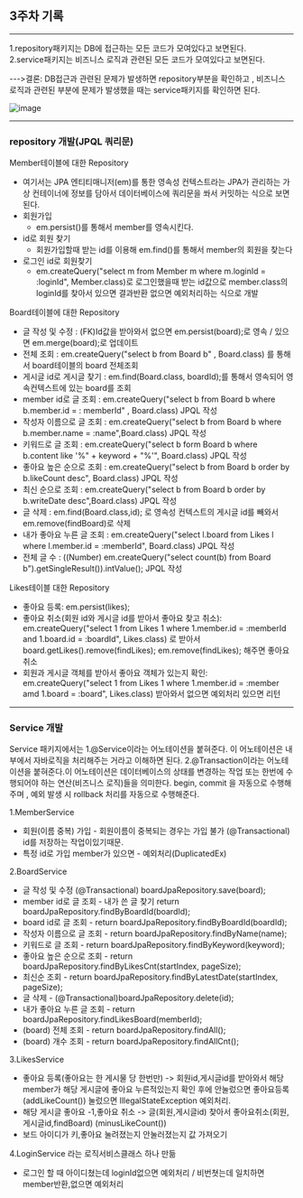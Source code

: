 ## 3주차 기록
--------------------------------------------
1.repository패키지는 DB에 접근하는 모든 코드가 모여있다고 보면된다.                                
2.service패키지는 비즈니스 로직과 관련된 모든 코드가 모여있다고 보면된다.     

--->결론: DB접근과 관련된 문제가 발생하면 repository부분을 확인하고 , 비즈니스 로직과 관련된 부분에 문제가 발생했을 때는 service패키지를 확인하면 된다.

![image](https://user-images.githubusercontent.com/100845256/161748153-7dabdf85-a382-40bb-bd6a-eb0d4c909968.png)

--------------------------------------------
### repository 개발(JPQL 쿼리문)

Member테이블에 대한 Repository

  *  여기서는  JPA 엔티티매니저(em)를 통한 영속성 컨텍스트라는 JPA가 관리하는 가상 컨테이너에 정보를 담아서 데이터베이스에 쿼리문을 쏴서 커밋하는 식으로 보면된다. 
  *  회원가입
     * em.persist()를 통해서 member를 영속시킨다.
  *  id로 회원 찾기
     * 회원가입할때 받는 id를 이용해 em.find()를 통해서 member의 회원을 찾는다
  *  로그인 id로 회원찾기   
     * em.createQuery("select m from Member m where m.loginId = :loginId", Member.class)로 로그인했을때 받는 id값으로 member.class의 loginId를 찾아서 있으면 결과반환 없으면 예외처리하는 식으로 개발
     

Board테이블에 대한 Repository

  * 글 작성 및 수정 : (FK)Id값을 받아와서 없으면 em.persist(board);로 영속 / 있으면 em.merge(board);로 업데이트  
  * 전체 조회 : em.createQuery("select b from Board b" , Board.class) 를 통해서 board테이블의 board 전체조회
  * 게시글 id로 게시글 찾기 : em.find(Board.class, boardId);를 통해서 영속되어 영속컨텍스트에 있는 board를 조회
  * member id로 글 조회 : em.createQuery("select b from Board b where b.member.id = : memberId" , Board.class) JPQL 작성
  * 작성자 이름으로 글 조회 : em.createQuery("select b from Board b where b.member.name = :name",Board.class) JPQL 작성
  * 키워드로 글 조회 :  em.createQuery("select b form Board b where b.content like '%" + keyword + "%'", Board.class) JPQL 작성 
  * 좋아요 높은 순으로 조회 :  em.createQuery("select b from Board b order by b.likeCount desc", Board.class) JPQL 작성 
  * 최신 순으로 조회 : em.createQuery("select b from Board b order by b.writeDate desc",Board.class) JPQL 작성
  * 글 삭제 : em.find(Board.class,id); 로 영속성 컨텍스트의 게시글 id를 빼와서 em.remove(findBoard)로 삭제
  * 내가 좋아요 누른 글 조회 : em.createQuery("select l.board from Likes l where l.member.id = :memberId", Board.class) JPQL 작성
  * 전체 글 수 :  ((Number) em.createQuery("select count(b) from Board b").getSingleResult()).intValue(); JPQL 작성

Likes테이블 대한 Repository
  * 좋아요 등록: em.persist(likes);
  * 좋아요 취소(회원 id와 게시글 id를 받아서 좋아요 찾고 취소): em.createQuery("select 1 from Likes 1 where 1.member.id = :memberId and 1.board.id = :boardId", Likes.class) 로 받아서 board.getLikes().remove(findLikes); em.remove(findLikes); 해주면 좋아요 취소
  * 회원과 게시글 객체를 받아서 좋아요 객체가 있는지 확인: em.createQuery("select 1 from Likes 1 where 1.member.id = :member amd 1.board = :board", Likes.class) 받아와서 없으면 예외처리 있으면 리턴

--------------------------------------------------------------------------
### Service 개발

Service 패키지에서는
1.@Service이라는 어노테이션을 붙혀준다. 이 어노테이션은 내부에서 자바로직을 처리해주는 거라고 이해하면 된다.
2.@Transaction이라는 어노테이션을 붙혀준다.이 어노테이션은 데이터베이스의 상태를 변경하는 작업 또는 한번에 수행되어야 하는 연산(비즈니스 로직)들을 의미한다.
begin, commit 을 자동으로 수행해주며 , 예외 발생 시 rollback 처리를 자동으로 수행해준다.

1.MemberService
   * 회원(이름 중복) 가입 - 회원이름이 중복되는 경우는 가입 불가 (@Transactional) id를 저장하는 작업이있기때문.
   * 특정 id로 가입 member가 있으면 - 예외처리(DuplicatedEx)

2.BoardService
   * 글 작성 및 수정 (@Transactional) boardJpaRepository.save(board);
   * member id로 글 조회 - 내가 쓴 글 찾기 return boardJpaRepository.findByBoardId(boardId);
   * board id로 글 조회 - return boardJpaRepository.findByBoardId(boardId);
   * 작성자 이름으로 글 조회 - return boardJpaRepository.findByName(name);
   * 키워드로 글 조회 - return boardJpaRepository.findByKeyword(keyword);
   * 좋아요 높은 순으로 조회 - return boardJpaRepository.findByLikesCnt(startIndex, pageSize);
   * 최신순 조회 - return boardJpaRepository.findByLatestDate(startIndex, pageSize);
   * 글 삭제 - (@Transactional)boardJpaRepository.delete(id);
   * 내가 좋아요 누른 글 조회 - return boardJpaRepository.findLikesBoard(memberId);
   * (board) 전체 조회 - return boardJpaRepository.findAll();
   * (board) 개수 조회 - return boardJpaRepository.findAllCnt();

3.LikesService
   *  좋아요 등록(좋아요는 한 게시물 당 한번만) -> 회원id,게시글id를 받아와서 해당 member가 해당 게시글에 좋아요 누른적있는지 확인 후에 안눌렀으면 좋아요등록(addLikeCount()) 눌렀으면 IllegalStateException 예외처리.
   *  해당 게시글 좋아요 -1,좋아요 취소 -> 글(회원,게시글id) 찾아서 좋아요취소(회원,게시글id,findBoard) (minusLikeCount()) 
   *  보드 아이디가 키,좋아요 눌려졌는지 안눌러졌는지 값 가져오기

4.LoginService 라는 로직서비스클래스 하나 만듦
   *  로그인 할 때 아이디쳤는데 loginId없으면 예외처리 / 비번쳣는데 일치하면 member반환,없으면 예외처리
   
